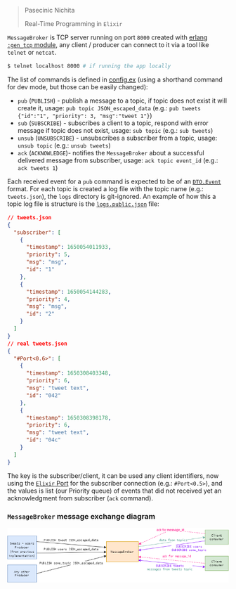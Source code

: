 > Pasecinic Nichita
>
> Real-Time Programming in `Elixir`



`MessageBroker` is TCP server running on port `8000` created with [erlang `:gen_tcp` module](https://www.erlang.org/doc/man/gen_tcp.html), any client / producer can connect to it via a tool like `telnet` or `netcat`.

```bash
$ telnet localhost 8000 # if running the app locally 
```

The list of commands is defined in [config.ex](../config/config.exs) (using a shorthand command for dev mode, but those
can be easily changed):

* `pub` (`PUBLISH`) - publish a message to a topic, if topic does not exist it will create it,
  usage: `pub topic JSON_escaped_data` (e.g.: `pub tweets {"id":"1", "priority": 3, "msg":"tweet 1"}`)
* `sub` (`SUBSCRIBE`) - subscribes a client to a topic, respond with error message if topic does not exist,
  usage: `sub topic` (e.g.: `sub tweets`)
* `unsub` (`UNSUBSCRIBE`) - unsubscribes a subscriber from a topic, usage: `unsub topic` (e.g.: `unsub tweets`)
* `ack` (`ACKNOWLEDGE`)- notifies the `MessageBroker` about a successful delivered message from subscriber,
  usage: `ack topic event_id` (e.g.: `ack tweets 1`)

Each received event for a `pub` command is expected to be of an [`DTO.Event`](../lib/message_broker/dtos/event.ex) format.  For each topic is created a log file with the topic name (e.g.: `tweets.json`), the `logs` directory is git-ignored. An example of how this a topic log file is structure is the [`logs.public.json`](../logs.public.json) file:

```json
// tweets.json
{
  "subscriber": [
    {
      "timestamp": 1650054011933,
      "priority": 5,
      "msg": "msg",
      "id": "1"
    },
    {
      "timestamp": 1650054144283,
      "priority": 4,
      "msg": "msg",
      "id": "2"
    }
  ]
}
// real tweets.json
{
  "#Port<0.6>": [
    {
      "timestamp": 1650308403348,
      "priority": 6,
      "msg": "tweet text",
      "id": "042"
    },
    {
      "timestamp": 1650308398178,
      "priority": 6,
      "msg": "tweet text",
      "id": "04c"
    }
  ]
}

```

 The key is the subscriber/client, it can be used any client identifiers, now using the [`Elixir` Port](https://hexdocs.pm/elixir/1.13/Port.html) for the subscriber connection (e.g.: `#Port<0.5>`), and the values is list (our Priority queue) of events that did not received yet an acknowledgment from subscriber (`ack` command).

### **`MessageBroker` message exchange diagram**

![mb_message_exchange](./images/mb_message_exchange.png)